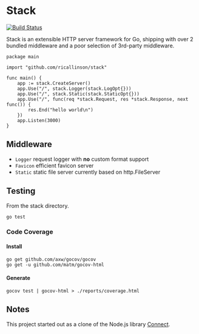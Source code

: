 # Stack

[![Build Status](https://secure.travis-ci.org/ricallinson/stack.png?branch=master)](http://travis-ci.org/ricallinson/stack)

Stack is an extensible HTTP server framework for Go, shipping with over 2 bundled middleware and a poor selection of 3rd-party middleware.

    package main

    import "github.com/ricallinson/stack"

    func main() {
        app := stack.CreateServer()
        app.Use("/", stack.Logger(stack.LogOpt{}))
        app.Use("/", stack.Static(stack.StaticOpt{}))
        app.Use("/", func(req *stack.Request, res *stack.Response, next func()) {
            res.End("hello world\n")
        })
        app.Listen(3000)
    }

## Middleware

* `Logger` request logger with __no__ custom format support
* `Favicon` efficient favicon server
* `Static` static file server currently based on http.FileServer

## Testing

From the stack directory.

    go test

### Code Coverage

#### Install

    go get github.com/axw/gocov/gocov
    go get -u github.com/matm/gocov-html

#### Generate

    gocov test | gocov-html > ./reports/coverage.html

## Notes

This project started out as a clone of the Node.js library [Connect](http://www.senchalabs.org/connect/).